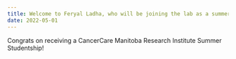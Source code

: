 ```yaml
---
title: Welcome to Feryal Ladha, who will be joining the lab as a summer student! 
date: 2022-05-01
---
```


Congrats on receiving a CancerCare Manitoba Research Institute Summer Studentship! 



